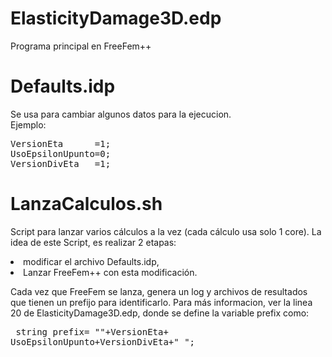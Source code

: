 ElasticityDamage3D.edp
======================
Programa principal en FreeFem++

Defaults.idp 
============
Se usa para cambiar algunos datos para la ejecucion.<br>
Ejemplo:<br>
<pre>
VersionEta      =1;
UsoEpsilonUpunto=0;
VersionDivEta   =1;
</pre>

LanzaCalculos.sh
================
Script para lanzar varios cálculos a la vez (cada cálculo usa solo 1 core).
La idea de este Script, es realizar 2 etapas:<br>
<li>	modificar el archivo Defaults.idp, 
</li><li>	Lanzar FreeFem++ con esta modificación.
</li>
	
Cada vez que FreeFem se lanza, genera un log y archivos de resultados 
que tienen un prefijo para identificarlo. Para más informacion, ver
la linea 20 de ElasticityDamage3D.edp, donde se define la variable prefix
como:<pre>
	string prefix=  ""+VersionEta+  UsoEpsilonUpunto+VersionDivEta+"_";</pre>